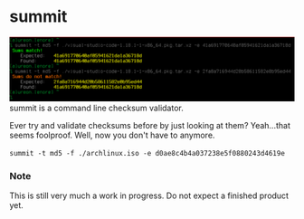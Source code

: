 # summit
![summmit](summit.png "Picture of summit in action")
summit is a command line checksum validator.

Ever try and validate checksums before by just looking at them?  Yeah...that seems foolproof.  Well, now you don't have to anymore.

`summit -t md5 -f ./archlinux.iso -e d0ae8c4b4a037238e5f0880243d4619e`

### Note
This is still very much a work in progress.  Do not expect a finished product yet.

